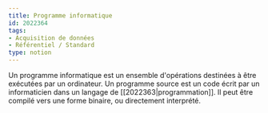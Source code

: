 ```yaml
---
title: Programme informatique
id: 2022364
tags:
- Acquisition de données
- Référentiel / Standard
type: notion
---
```


Un programme informatique est un ensemble d'opérations destinées à être exécutées par un ordinateur. Un programme source est un code écrit par un informaticien dans un langage de [[2022363|programmation]]. Il peut être compilé vers une forme binaire, ou directement interprété.


